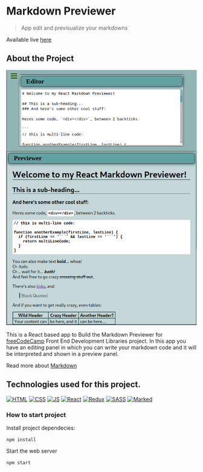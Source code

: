 # **Markdown Previewer**

> App edit and previsualize your markdowns

Available live [here](https://fer-rouco.github.io/markdown-previewer/) 

## About the Project

<p align="center">
  <img src="./src/assets/screenshot.png" />
</p>

This is a React based app to Build the Markdown Previewer for [freeCodeCamp](https://www.freecodecamp.org/learn/front-end-development-libraries/front-end-development-libraries-projects/build-a-markdown-previewer) Front End Development Libraries project.
In this app you have an editing panel in which you can write your markdown code and it will be interpreted and shown in a preview panel.

Read more about [Markdown](https://en.wikipedia.org/wiki/Markdown)

## **Technologies used for this project.**

[<img src='https://img.icons8.com/color/96/000000/html-5--v1.png' alt='HTML' width='50px'/>](https://html.spec.whatwg.org/multipage/) [<img src='https://img.icons8.com/color/96/000000/css3.png' alt='CSS' width='50px'/>](https://www.css3.com/) [<img src='https://img.icons8.com/color/96/000000/javascript--v1.png' alt='JS' width='50px'/>](https://developer.mozilla.org/en-US/docs/Web/JavaScript)
[<img src='https://img.icons8.com/officel/80/000000/react.png' alt='React' width='50px'/>](https://reactjs.org/) [<img src='https://img.icons8.com/color/96/000000/redux.png' alt='Redux' width='50px'/>](https://redux.js.org/) [<img src='https://img.icons8.com/color/96/000000/sass.png' alt='SASS' width='50px'/>](https://sass-lang.com/) [<img src='https://marked.js.org/img/logo-black.svg' alt='Marked' width='50px'/>](https://marked.js.org)

### **How to start project**

Install project dependecies:

```
npm install
```

Start the web server

```
npm start
```
